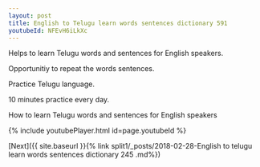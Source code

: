 ```yaml
---
layout: post
title: English to Telugu learn words sentences dictionary 591 
youtubeId: NFEvH6iLkXc
---
```

 
 
Helps to learn Telugu words and sentences for English speakers.

Opportunitiy to repeat the words sentences. 

Practice Telugu language. 
 
10 minutes practice every day. 
 
How to learn Telugu words and sentences for English speakers 
 
{% include youtubePlayer.html id=page.youtubeId %}
 
 
[Next]({{ site.baseurl }}{% link  split1/_posts/2018-02-28-English to telugu learn words sentences dictionary 245 .md%})
 
